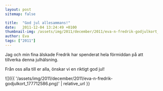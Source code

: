```yaml
---
layout: post
sitemap: false

title:  "God jul allesammans!"
date:   2011-12-04 13:24:49 +0100
thumbnail-img: /assets/img/2011/december/2011/eva-n-fredrik-godjulkort_177712586.png
author: Eva
tags: ["2011"]
---
```


Jag och min fina älskade Fredrik har spenderat hela förmiddan på att tillverka denna julhälsning.

Från oss alla till er alla, önskar vi en riktigt god jul!

![]({{ '/assets/img/2011/december/2011/eva-n-fredrik-godjulkort_177712586.png)'  | relative_url }}

